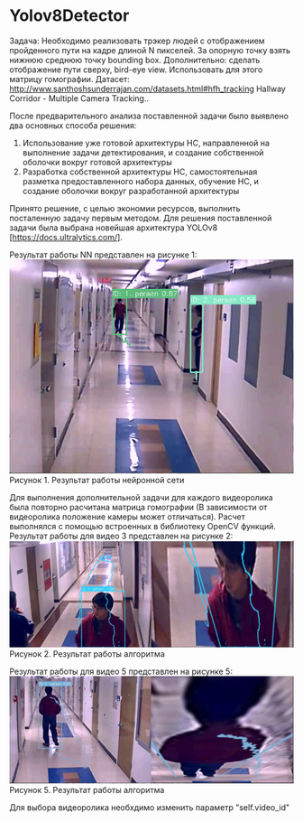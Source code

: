 # Yolov8Detector

Задача: Необходимо реализовать трэкер людей с отображением пройденного пути на кадре длиной N пикселей. За опорную точку взять нижнюю среднюю точку bounding box. 
Дополнительно: сделать отображение пути сверху, bird-eye view. Использовать для этого матрицу гомографии.
Датасет: http://www.santhoshsunderrajan.com/datasets.html#hfh_tracking Hallway Corridor - Multiple Camera Tracking..

После предварительного анализа поставленной задачи было выявлено два основных способа решения:
1. Использование уже готовой архитектуры НС, направленной на выполнение задачи детектирования, и создание собственной оболочки вокруг готовой архитектуры
2. Разработка собственной архитектуры НС, самостоятельная разметка предоставленного набора данных, обучение НС, и создание оболочки вокруг разработанной архитектуры

Принято решение, с целью экономии ресурсов, выполнить посталенную задачу первым методом. Для решения поставленной задачи была выбрана новейшая архитектура YOLOv8 [https://docs.ultralytics.com/].

Результат работы NN представлен на рисунке 1:
![alt text](Result.png)
Рисунок 1. Результат работы нейронной сети

Для выполнения дополнительной задачи для каждого видеоролика была повторно расчитана матрица гомографии (В зависимости от видеоролика положение камеры может отличаться). Расчет выполнялся с помощью встроенных в библиотеку OpenCV функций.
Результат работы для видео 3 представлен на рисунке 2:
![alt text](Result2.png)
Рисунок 2. Результат работы алгоритма

Результат работы для видео 5 представлен на рисунке 5:
![alt text](Result3.png)
Рисунок 5. Результат работы алгоритма

Для выбора видеоролика необхдимо изменить параметр "self.video_id"
